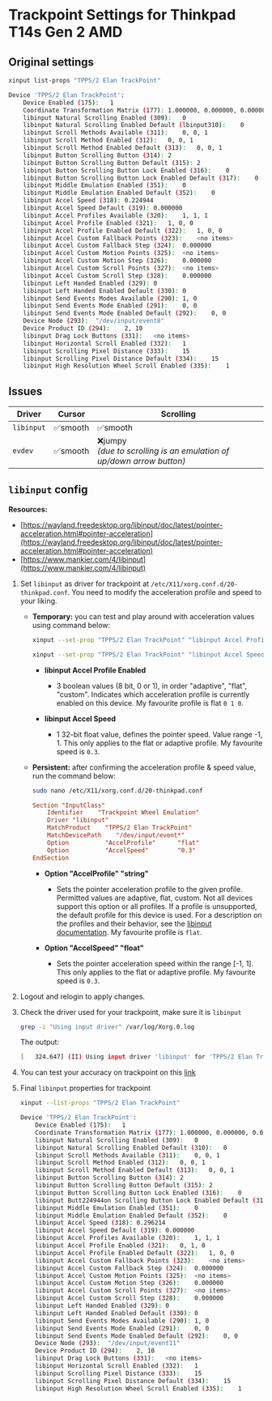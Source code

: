 # Trackpoint Settings for Thinkpad T14s Gen 2 AMD

## Original settings

```bash
xinput list-props "TPPS/2 Elan TrackPoint"
```
```bash
Device 'TPPS/2 Elan TrackPoint':
	Device Enabled (175):	1
	Coordinate Transformation Matrix (177):	1.000000, 0.000000, 0.000000, 0.000000, 1.000000, 0.000000, 0.000000, 0.000000, 1.000000
	libinput Natural Scrolling Enabled (309):	0
	libinput Natural Scrolling Enabled Default (lbinput310):	0
	libinput Scroll Methods Available (311):	0, 0, 1
	libinput Scroll Method Enabled (312):	0, 0, 1
	libinput Scroll Method Enabled Default (313):	0, 0, 1
	libinput Button Scrolling Button (314):	2
	libinput Button Scrolling Button Default (315):	2
	libinput Button Scrolling Button Lock Enabled (316):	0
	libinput Button Scrolling Button Lock Enabled Default (317):	0
	libinput Middle Emulation Enabled (351):	0
	libinput Middle Emulation Enabled Default (352):	0
	libinput Accel Speed (318):	0.224944
	libinput Accel Speed Default (319):	0.000000
	libinput Accel Profiles Available (320):	1, 1, 1
	libinput Accel Profile Enabled (321):	1, 0, 0
	libinput Accel Profile Enabled Default (322):	1, 0, 0
	libinput Accel Custom Fallback Points (323):	<no items>
	libinput Accel Custom Fallback Step (324):	0.000000
	libinput Accel Custom Motion Points (325):	<no items>
	libinput Accel Custom Motion Step (326):	0.000000
	libinput Accel Custom Scroll Points (327):	<no items>
	libinput Accel Custom Scroll Step (328):	0.000000
	libinput Left Handed Enabled (329):	0
	libinput Left Handed Enabled Default (330):	0
	libinput Send Events Modes Available (290):	1, 0
	libinput Send Events Mode Enabled (291):	0, 0
	libinput Send Events Mode Enabled Default (292):	0, 0
	Device Node (293):	"/dev/input/event8"
	Device Product ID (294):	2, 10
	libinput Drag Lock Buttons (331):	<no items>
	libinput Horizontal Scroll Enabled (332):	1
	libinput Scrolling Pixel Distance (333):	15
	libinput Scrolling Pixel Distance Default (334):	15
	libinput High Resolution Wheel Scroll Enabled (335):	1
```

## Issues

| Driver     | Cursor  | Scrolling                                                              |
|------------|---------|------------------------------------------------------------------------|
| `libinput` | ✅smooth  | ✅smooth                                                                |
| `evdev`    | ✅smooth | ❌jumpy<br>_(due to scrolling is an emulation of up/down arrow button)_ |

## `libinput` config

**Resources:**
- [https://wayland.freedesktop.org/libinput/doc/latest/pointer-acceleration.html#pointer-acceleration](https://wayland.freedesktop.org/libinput/doc/latest/pointer-acceleration.html#pointer-acceleration)
- [https://www.mankier.com/4/libinput](https://www.mankier.com/4/libinput)

1. Set `libinput` as driver for trackpoint at `/etc/X11/xorg.conf.d/20-thinkpad.conf`. You need to modify the acceleration profile and speed to your liking.

	- **Temporary:** you can test and play around with acceleration values using command below:


		```bash
		xinput --set-prop "TPPS/2 Elan TrackPoint" "libinput Accel Profile Enabled" 0 1 0

		xinput --set-prop "TPPS/2 Elan TrackPoint" "libinput Accel Speed" 0.3
		```

		- **libinput Accel Profile Enabled**
			- 3 boolean values (8 bit, 0 or 1), in order "adaptive", "flat", "custom". Indicates which acceleration profile is currently enabled on this device. My favourite profile is flat `0 1 0`.

		- **libinput Accel Speed**
			- 1 32-bit float value, defines the pointer speed. Value range -1, 1. This only applies to the flat or adaptive profile.  My favourite speed is `0.3`.

	- **Persistent:** after confirming the acceleration profile & speed value, run the command below:

		```bash
		sudo nano /etc/X11/xorg.conf.d/20-thinkpad.conf
		```

		```conf
		Section "InputClass"
			Identifier    "Trackpoint Wheel Emulation"
			Driver "libinput"
			MatchProduct    "TPPS/2 Elan TrackPoint"
			MatchDevicePath    "/dev/input/event*"
			Option			"AccelProfile"		"flat"
			Option			"AccelSpeed"		"0.3"
		EndSection
		```
		- **Option "AccelProfile" "string"**
			- Sets the pointer acceleration profile to the given profile. Permitted values are adaptive, flat, custom. Not all devices support this option or all profiles. If a profile is unsupported, the default profile for this device is used. For a description on the profiles and their behavior, see the [libinput documentation](https://www.mankier.com/4/libinput#Custom_Acceleration_Profile). My favourite profile is `flat`.

		- **Option "AccelSpeed" "float"**
			- Sets the pointer acceleration speed within the range [-1, 1]. This only applies to the flat or adaptive profile. My favourite speed is `0.3`.

<!-- Optional:  You can also modify the `udev` rules trackpoint device attributes at `/etc/udev/rules.d/10-trackpoint.rules`

	```bash
	sudo nano /etc/udev/rules.d/10-trackpoint.rules
	```

	```ini
	ACTION=="add",
	SUBSYSTEM=="input",
	ATTR{name}=="TPPS/2 Elan TrackPoint",
	ATTR{device/sensitivity}="200",
	ATTR{device/rate}="100"
	``` -->

2. Logout and relogin to apply changes.

3. Check the driver used for your trackpoint, make sure it is `libinput`

	```bash
	grep -i "Using input driver" /var/log/Xorg.0.log
	```

	The output:
	```bash
	[   324.647] (II) Using input driver 'libinput' for 'TPPS/2 Elan TrackPoint'
	```

4. You can test your accuracy on trackpoint on this [link](https://mouseaccuracy.com/)

5. Final `libinput` properties for trackpoint

	```bash
	xinput --list-props "TPPS/2 Elan TrackPoint"
	```

	```bash
	Device 'TPPS/2 Elan TrackPoint':
		Device Enabled (175):	1
		Coordinate Transformation Matrix (177):	1.000000, 0.000000, 0.000000, 0.000000, 1.000000, 0.000000, 0.000000, 0.000000, 1.000000
		libinput Natural Scrolling Enabled (309):	0
		libinput Natural Scrolling Enabled Default (310):	0
		libinput Scroll Methods Available (311):	0, 0, 1
		libinput Scroll Method Enabled (312):	0, 0, 1
		libinput Scroll Method Enabled Default (313):	0, 0, 1
		libinput Button Scrolling Button (314):	2
		libinput Button Scrolling Button Default (315):	2
		libinput Button Scrolling Button Lock Enabled (316):	0
		libinput Butt224944on Scrolling Button Lock Enabled Default (317):	0
		libinput Middle Emulation Enabled (351):	0
		libinput Middle Emulation Enabled Default (352):	0
		libinput Accel Speed (318):	0.296214
		libinput Accel Speed Default (319):	0.000000
		libinput Accel Profiles Available (320):	1, 1, 1
		libinput Accel Profile Enabled (321):	0, 1, 0
		libinput Accel Profile Enabled Default (322):	1, 0, 0
		libinput Accel Custom Fallback Points (323):	<no items>
		libinput Accel Custom Fallback Step (324):	0.000000
		libinput Accel Custom Motion Points (325):	<no items>
		libinput Accel Custom Motion Step (326):	0.000000
		libinput Accel Custom Scroll Points (327):	<no items>
		libinput Accel Custom Scroll Step (328):	0.000000
		libinput Left Handed Enabled (329):	0
		libinput Left Handed Enabled Default (330):	0
		libinput Send Events Modes Available (290):	1, 0
		libinput Send Events Mode Enabled (291):	0, 0
		libinput Send Events Mode Enabled Default (292):	0, 0
		Device Node (293):	"/dev/input/event11"
		Device Product ID (294):	2, 10
		libinput Drag Lock Buttons (331):	<no items>
		libinput Horizontal Scroll Enabled (332):	1
		libinput Scrolling Pixel Distance (333):	15
		libinput Scrolling Pixel Distance Default (334):	15
		libinput High Resolution Wheel Scroll Enabled (335):	1
	```
